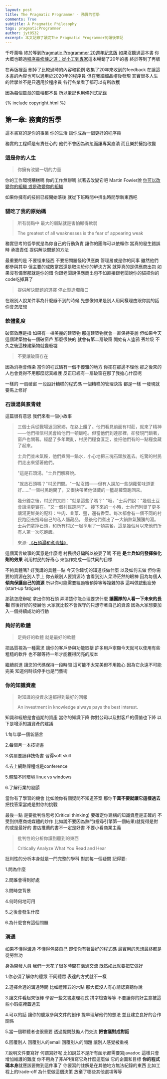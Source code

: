 ```yaml
---
layout: post
title: The Pragmatic Programmer - 務實的哲學
comments: True 
subtitle: A Pragmatic Philosophy
tags: pragmaticProgrammer
author: jyt0532
excerpt: 本文記錄了讀完The Pragmatic Programmer的讀後筆記
---
```


千呼萬喚 終於等到[Pragmatic Programmer 20週年紀念版](http://books.gotop.com.tw/v_ACL057200) 如果沒聽過這本書 你大概也聽過[程序員修煉之道︰從小工到專家](https://www.books.com.tw/products/CN10279423)這本暢銷了20年的書 終於等到了再版 

在再版裡面 刪掉了比較過時的內容和範例 收集了20年來收到的feedback 在讓這本書的內容也可以適用於2020年的程序員 但在我細細品嚐後發現 其實很多人生的哲學並不是只適用於程序員 各行各業看了都可以有所收穫


因為每個篇章的篇幅都不長 所以筆記也用條列式紀錄

{% include copyright.html %}

## 第一章: 務實的哲學

這本書寫的是你的事業 你的生活 讓你成為一個更好的程序員

務實的工程師是有責任心的 他們不會因為疏忽而讓專案崩潰 而且樂於擁抱改變

### 這是你的人生

> 你擁有改變一切的力量

你的工作環境糟糕嗎 你的工作無聊嗎 試著去改變它吧 Martin Fowler說 [你可以改變你的組織 或是改變你的組織](https://wiki.c2.com/?ChangeYourOrganization)

如果你擁有的技術已經開始落後 就從下班時間中擠出時間學新東西吧

### 貓吃了我的原始碼

> 所有弱點中 最大的弱點就是害怕顯得軟弱 
>
> The greatest of all weaknesses is the fear of appearing weak

務實思考的哲學就是為你自己的行動負責 讓你的團隊可以依賴你 當真的發生錯誤時 承擔責任 提供解決問題的方法

最重要的是 不要怪東怪西 不要把問題怪給供應商 管理層或是你的同事 雖然他們都參與其中 但主要的成敗當然還是取決於你的解決方案 就算真的是供應商出包 如果沒有備案那就是你的錯 你跟老闆說供應商出包不如直接跟老闆說你的貓把你的code吃掉算了

> 提供解決問題的選擇 停止製造爛藉口

在跟別人說某件事為什麼辦不到的時候 先想像如果是別人用同樣理由跟你說的話你會怎麼想


### 軟體亂度

破窗效應是指 如果有一棟美麗的建築物 那這建築物就會一直保持美麗 但如果今天這個建築物有一個破窗戶 那麼很快的 就會有第二扇破窗 開始有人塗鴉 丟垃圾 不久之後這棟建築物就變廢墟

> 不要讓破窗存在

因為消極會傳染 當你的程式碼有一個不優雅的地方 你擺在那邊不理他 那之後來的人也會覺得不用那麼認真維護 反正已經有一扇破窗在那了我擔心什麼呢

一樣的 一扇破窗 一段設計糟糕的程式碼 一個糟糕的管理決策 都是一樣 一發現就要馬上修好

### 石頭湯與煮青蛙

這篇很有意思 我們來看一個小故事

> 三個士兵從戰場返回家鄉，在路上餓了。他們看見前面有村莊，就來了精神——他們相信村民會給他們一頓飯吃。但當他們到達那裡，卻發現門鎖著，窗戶也關著。經歷了多年戰亂，村民們糧食匱乏，並把他們有的一點糧食藏了起來。
>
> 士兵們並未氣餒，他們煮開一鍋水，小心地把三塊石頭放進去。吃驚的村民們走出來望著他們。
> 
>"這是石頭湯。"士兵們解釋說。
>
>"就放石頭嗎？"村民們問。"一點沒錯——但有人說加一些胡蘿蔔味道更好……"一個村民跑開了，又很快帶著他儲藏的一籃胡蘿蔔跑回來。
>
>幾分鐘之後，村民們又問："就是這些了嗎？"
>"哦，"士兵們說："幾個土豆會讓湯更實在。"又一個村民跑開了。
>接下來的一小時，士兵們列舉了更多讓湯更鮮美的配料：牛肉、韭菜、鹽，還有香菜。每次都會有一個不同的村民跑回去搜尋自己的私人儲藏品。
>最後他們煮出了一大鍋熱氣騰騰的湯。士兵們拿掉石頭，和所有村民一起享用了一頓美餐，這是幾個月以來他們所有人第一次吃飽飯。
>
> 來源: [《石頭湯和煮青蛙》](https://www.jianshu.com/p/0677af6feed7)

這個寓言故事的寓意是什麼呢 村民很好騙所以被耍了嗎 不是 **是士兵如何發揮催化劑的效果** 利用村民的好奇心 來協作完成一個共同的目標

不夠具體嗎? 好我講的具體一點 今天你確切的知道該做什麼 以及如何去做 但你需要的資源在別人手上 你去跟別人要資源時 會看到別人呆滯茫然的眼神 因為每個**人傾向保護自己的資源** 所以你可能需要經過審預算等等複雜的事 這叫做啟動疲勞(start-up fatigue)

那該怎麼辦呢 拿出你的石頭 弄清楚你能合理要求什麼 **讓團隊的人看一下未來的長相** 然後好好的發展他 大家就比較不會保守的只想守著自己的資源 因為大家想要加入一個持續成功的行動

### 夠好的軟體

> 足夠好的軟體 就是最好的軟體

把品質視為一種需求 讓你的客戶參與功能取捨 許多用戶寧願今天就可以使用有些粗糙的軟件 也不願等待一年才能獲得閃亮的版本

繼續前進 讓您的代碼保持一段時間 這可能不太完美但不用擔心 因為它永遠不可能完美 知道何時該停手也是門藝術

### 你的知識資產

> 對知識的投資永遠都得到最好的回報
>
> An investment in knowledge always pays the best interest.

知識和經驗是會過期的資產 當你的知識下降 你對公司以及對客戶的價值也下降 以下是增添知識資產的建議

1.每年學一個新語言

2.每個月一本技術書

3.偶爾要讀非技術書 習得soft skill

4.去上網路課程或是conference

5.體驗不同環境 linux vs windows

6.了解行業的發顫

當你有了學習的機會 比如說你有個疑問不知道答案 那你**千萬不要就讓它這樣過去** 把找答案當成是對你的挑戰

最後一點 是要批判性思考(Critical thinking) 要確定你建構的知識資產是正確的 不受到供應商或媒體的炒作 比如說不要因為熱門(搜尋引擎第一個結果)就覺得是對的或是最好的 書店推薦的書不一定是好書 不要小看商業主義

> 批判性的分析你讀到聽到的東西
>
> Critically Analyze What You Read and Hear 

批判性的分析本身就是一門完整的學科 對於每一個疑問 記得要:

1.問為什麼 

2.問誰會得到好處 

3.問時空背景 

4.何時何地可用 

5.之後會發生什麼 

6.為什麼會有這個問題

### 溝通

如果不懂得溝通 不懂得包裝自己 即使你有著最好的程式碼 最實用的思想最終都是徒勞無功

身為開發人員 我們一天花了很多時間在溝通交流 既然如此就要把它做好

1.你必須了解你的聽眾 不同聽眾 表達的方式就不一樣

2.選擇合適的溝通時間 比如禮拜五的六點 那大概沒人有心請認真聽你說 

3.讓文件看起來很棒 學習一些文書處理程式 拼字檢查等等 不要讓你的好主意被這些小瑕疵掩蓋過去

4.可以的話 讓你的聽眾參與文件的創作 提早理解他們的想法 並且建立良好的合作關係

5.當一個聆聽者也很重要 透過提問鼓勵人們交流 **把會議對成對話**

6.回覆別人 回覆別人的email 回覆別人的問題 讓別人感覺被重視

7.說明文件要寫好 何謂寫好呢 比如說並不是所有函示都需要寫javadoc 這樣只會增加維護的難度 你不用為了非API撰寫它為什麼這麼做 它的企圖和目標 **你的程式碼本身**就應該要做到這件事了 你要寫的註解是在其他地方無法紀錄的東西 比如工程上的trade-off 為什麼做這個決策 放棄了哪些其他選項等等




